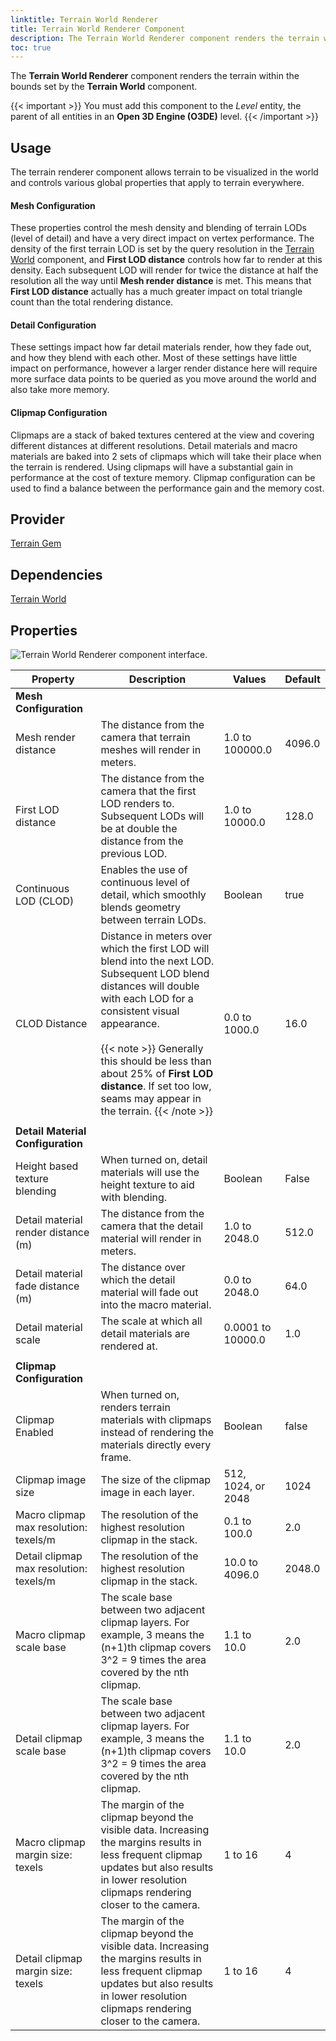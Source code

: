 ```yaml
---
linktitle: Terrain World Renderer
title: Terrain World Renderer Component
description: The Terrain World Renderer component renders the terrain within the world.
toc: true
---
```


The **Terrain World Renderer** component renders the terrain within the bounds set by the **Terrain World** component.

{{< important >}}
You must add this component to the *Level* entity, the parent of all entities in an **Open 3D Engine (O3DE)** level.
{{< /important >}}

## Usage 
The terrain renderer component allows terrain to be visualized in the world and controls various global properties that apply to terrain everywhere. 

#### Mesh Configuration
These properties control the mesh density and blending of terrain LODs (level of detail) and have a very direct impact on vertex performance. The density of the first terrain
LOD is set by the query resolution in the [Terrain World](/docs/user-guide/components/reference/terrain/world) component, and **First LOD distance** controls how far to render at this
density. Each subsequent LOD will render for twice the distance at half the resolution all the way until **Mesh render distance** is met. This means that **First LOD distance** actually
has a much greater impact on total triangle count than the total rendering distance.
#### Detail Configuration
These settings impact how far detail materials render, how they fade out, and how they blend with each other. Most of these settings have little impact on performance, however a larger
render distance here will require more surface data points to be queried as you move around the world and also take more memory.
#### Clipmap Configuration
Clipmaps are a stack of baked textures centered at the view and covering different distances at different resolutions. Detail materials and macro materials are baked into 2 sets of clipmaps which will take their place when the terrain is rendered. Using clipmaps will have a substantial gain in performance at the cost of texture memory. Clipmap configuration can be used to find a balance between the performance gain and the memory cost.

## Provider

[Terrain Gem](/docs/user-guide/gems/reference/environment/terrain)

## Dependencies

[Terrain World](/docs/user-guide/components/reference/terrain/world)

## Properties

![Terrain World Renderer component interface.](/images/user-guide/components/reference/terrain/terrain-world-renderer-A.png)

| Property | Description | Values | Default |
| - | - | - | - |
| **Mesh Configuration** |
| Mesh render distance | The distance from the camera that terrain meshes will render in meters. | 1.0 to 100000.0 | 4096.0 |
| First LOD distance | The distance from the camera that the first LOD renders to. Subsequent LODs will be at double the distance from the previous LOD. | 1.0 to 10000.0 | 128.0 |
| Continuous LOD (CLOD) | Enables the use of continuous level of detail, which smoothly blends geometry between terrain LODs. | Boolean | true |
| CLOD Distance | Distance in meters over which the first LOD will blend into the next LOD. Subsequent LOD blend distances will double with each LOD for a consistent visual appearance. <br><br>  {{< note >}} Generally this should be less than about 25% of **First LOD distance**. If set too low, seams may appear in the terrain. {{< /note >}} | 0.0 to 1000.0 | 16.0 |
| |
| **Detail Material Configuration** |
| Height based texture blending | When turned on, detail materials will use the height texture to aid with blending. | Boolean | False |
| Detail material render distance (m) | The distance from the camera that the detail material will render in meters. | 1.0 to 2048.0 | 512.0 |
| Detail material fade distance (m) | The distance over which the detail material will fade out into the macro material. | 0.0 to 2048.0 | 64.0 |
| Detail material scale | The scale at which all detail materials are rendered at. | 0.0001 to 10000.0 | 1.0 |
| |
| **Clipmap Configuration** |
| Clipmap Enabled | When turned on, renders terrain materials with clipmaps instead of rendering the materials directly every frame. | Boolean | false
| Clipmap image size | The size of the clipmap image in each layer. | 512, 1024, or 2048 | 1024
| Macro clipmap max resolution: texels/m | The resolution of the highest resolution clipmap in the stack. | 0.1 to 100.0 | 2.0
| Detail clipmap max resolution: texels/m | The resolution of the highest resolution clipmap in the stack. | 10.0 to 4096.0 | 2048.0
| Macro clipmap scale base | The scale base between two adjacent clipmap layers. For example, 3 means the (n+1)th clipmap covers 3^2 = 9 times the area covered by the nth clipmap. | 1.1 to 10.0 | 2.0
| Detail clipmap scale base | The scale base between two adjacent clipmap layers. For example, 3 means the (n+1)th clipmap covers 3^2 = 9 times the area covered by the nth clipmap. | 1.1 to 10.0 | 2.0
| Macro clipmap margin size: texels | The margin of the clipmap beyond the visible data. Increasing the margins results in less frequent clipmap updates but also results in lower resolution clipmaps rendering closer to the camera. | 1 to 16 | 4
| Detail clipmap margin size: texels | The margin of the clipmap beyond the visible data. Increasing the margins results in less frequent clipmap updates but also results in lower resolution clipmaps rendering closer to the camera. | 1 to 16 | 4
